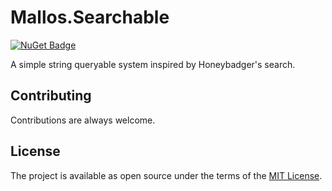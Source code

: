 # Mallos.Searchable
[![NuGet Badge](https://buildstats.info/nuget/Mallos.Searchable/)](https://www.nuget.org/packages/Mallos.Searchable/)

A simple string queryable system inspired by Honeybadger's search.

## Contributing
Contributions are always welcome.

## License
The project is available as open source under the terms of the [MIT License](http://opensource.org/licenses/MIT).
